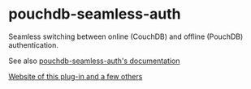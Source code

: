 pouchdb-seamless-auth
=====================

Seamless switching between online (CouchDB) and offline (PouchDB)
authentication.

See also [pouchdb-seamless-auth's documentation](http://pythonhosted.org/Python-PouchDB/js-plugins.html#pouchdb-seamless-auth-plug-in)

[Website of this plug-in and a few others](http://python-pouchdb.marten-de-vries.nl/plugins.html)
